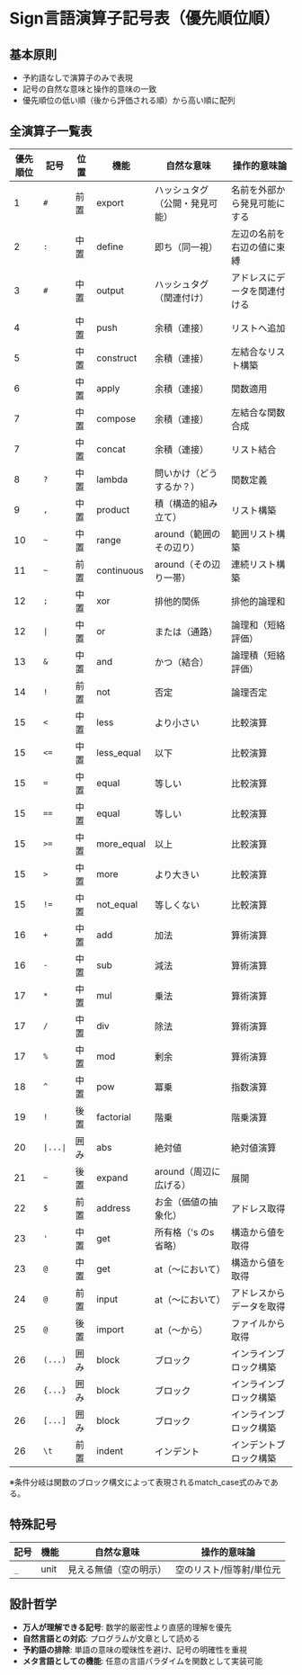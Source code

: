 # Sign言語演算子記号表（優先順位順）

## 基本原則
- 予約語なしで演算子のみで表現
- 記号の自然な意味と操作的意味の一致
- 優先順位の低い順（後から評価される順）から高い順に配列

## 全演算子一覧表

| 優先順位 | 記号 | 位置 | 機能 | 自然な意味 | 操作的意味論 |
|---------|------|------|------|-----------|-------------|
| 1 | `#` | 前置 | export | ハッシュタグ（公開・発見可能） | 名前を外部から発見可能にする |
| 2 | `:` | 中置 | define | 即ち（同一視） | 左辺の名前を右辺の値に束縛 |
| 3 | `#` | 中置 | output | ハッシュタグ（関連付け） | アドレスにデータを関連付ける |
| 4 | ` ` | 中置 | push | 余積（連接） | リストへ追加 |
| 5 | ` ` | 中置 | construct | 余積（連接） | 左結合なリスト構築 |
| 6 | ` ` | 中置 | apply | 余積（連接） | 関数適用 |
| 7 | ` ` | 中置 | compose | 余積（連接） | 左結合な関数合成 |
| 7 | ` ` | 中置 | concat | 余積（連接） | リスト結合 |
| 8 | `?` | 中置 | lambda | 問いかけ（どうするか？） | 関数定義 |
| 9 | `,` | 中置 | product | 積（構造的組み立て） | リスト構築 |
| 10 | `~` | 中置 | range | around（範囲のその辺り） | 範囲リスト構築 |
| 11 | `~` | 前置 | continuous | around（その辺り一帯） | 連続リスト構築 |
| 12 | `;` | 中置 | xor | 排他的関係 | 排他的論理和 |
| 12 | `\|` | 中置 | or | または（通路） | 論理和（短絡評価） |
| 13 | `&` | 中置 | and | かつ（結合） | 論理積（短絡評価） |
| 14 | `!` | 前置 | not | 否定 | 論理否定 |
| 15 | `<` | 中置 | less | より小さい | 比較演算 |
| 15 | `<=` | 中置 | less_equal | 以下 | 比較演算 |
| 15 | `=` | 中置 | equal | 等しい | 比較演算 |
| 15 | `==` | 中置 | equal | 等しい | 比較演算 |
| 15 | `>=` | 中置 | more_equal | 以上 | 比較演算 |
| 15 | `>` | 中置 | more | より大きい | 比較演算 |
| 15 | `!=` | 中置 | not_equal | 等しくない | 比較演算 |
| 16 | `+` | 中置 | add | 加法 | 算術演算 |
| 16 | `-` | 中置 | sub | 減法 | 算術演算 |
| 17 | `*` | 中置 | mul | 乗法 | 算術演算 |
| 17 | `/` | 中置 | div | 除法 | 算術演算 |
| 17 | `%` | 中置 | mod | 剰余 | 算術演算 |
| 18 | `^` | 中置 | pow | 冪乗 | 指数演算 |
| 19 | `!` | 後置 | factorial | 階乗 | 階乗演算 |
| 20 | `\|...\|` | 囲み | abs | 絶対値 | 絶対値演算 |
| 21 | `~` | 後置 | expand | around（周辺に広げる） | 展開 |
| 22 | `$` | 前置 | address | お金（価値の抽象化） | アドレス取得 |
| 23 | `'` | 中置 | get | 所有格（'s のs省略） | 構造から値を取得 |
| 23 | `@` | 中置 | get | at（〜において） | 構造から値を取得 |
| 24 | `@` | 前置 | input | at（〜において） | アドレスからデータを取得 |
| 25 | `@` | 後置 | import | at（〜から） | ファイルから取得 |
| 26 | `(...)` | 囲み | block | ブロック | インラインブロック構築 |
| 26 | `{...}` | 囲み | block | ブロック | インラインブロック構築 |
| 26 | `[...]` | 囲み | block | ブロック | インラインブロック構築 |
| 26 | `\t` | 前置 | indent | インデント | インデントブロック構築 |

※条件分岐は関数のブロック構文によって表現されるmatch_case式のみである。

## 特殊記号

| 記号 | 機能 | 自然な意味 | 操作的意味論 |
|------|------|-----------|-------------|
| `_` | unit | 見える無値（空の明示） | 空のリスト/恒等射/単位元 |

## 設計哲学
- **万人が理解できる記号**: 数学的厳密性より直感的理解を優先
- **自然言語との対応**: プログラムが文章として読める
- **予約語の排除**: 単語の意味の曖昧性を避け、記号の明確性を重視
- **メタ言語としての機能**: 任意の言語パラダイムを関数として実装可能

